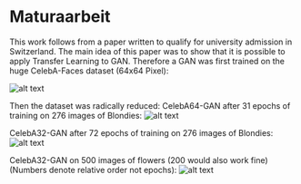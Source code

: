 # Maturaarbeit
This work follows from a paper written to qualify for university admission in Switzerland.
The main idea of this paper was to show that it is possible to apply Transfer Learning to GAN.
Therefore a GAN was first trained on the huge CelebA-Faces dataset (64x64 Pixel):

![alt text](https://raw.githubusercontent.com/developerator/Maturaarbeit/master/GAN-TransferLearning/CelebA64_results.png)

Then the dataset was radically reduced:
CelebA64-GAN after 31 epochs of training on 276 images of Blondies:
![alt text](https://raw.githubusercontent.com/developerator/Maturaarbeit/master/GAN-TransferLearning/Blondies64_31.png)

CelebA32-GAN after 72 epochs of training on 276 images of Blondies:
![alt text](https://raw.githubusercontent.com/developerator/Maturaarbeit/master/GAN-TransferLearning/Blondies32_72.png)

CelebA32-GAN on 500 images of flowers (200 would also work fine) (Numbers denote relative order not epochs):
![alt text](https://raw.githubusercontent.com/developerator/Maturaarbeit/master/GAN-TransferLearning/Flower_evolution.PNG)
